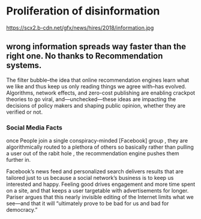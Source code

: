 # Proliferation of disinformation
https://scx2.b-cdn.net/gfx/news/hires/2018/information.jpg
## wrong information spreads way faster than the right one. No thanks to Recommendation systems.

The filter bubble–the idea that online recommendation engines learn what we like and thus keep us only reading things we agree with–has evolved. Algorithms, network effects, and zero-cost publishing are enabling crackpot theories to go viral, and—unchecked—these ideas are impacting the decisions of policy makers and shaping public opinion, whether they are verified or not.

### Social Media Facts

once People join a single conspiracy-minded [Facebook] group , they are algorithmically routed to a plethora of others so basically rather than pulling a user out of the rabit hole , the recommendation engine pushes them further in.


Facebook’s news feed and personalized search delivers results that are tailored just to us because a social network’s business is to keep us interested and happy. Feeling good drives engagement and more time spent on a site, and that keeps a user targetable with advertisements for longer. Pariser argues that this nearly invisible editing of the Internet limits what we see—and that it will “ultimately prove to be bad for us and bad for democracy.”




